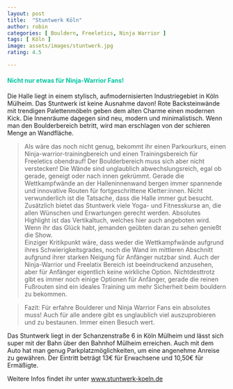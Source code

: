 ```yaml
---
layout: post
title:  "Stuntwerk Köln"
author: robin
categories: [ Bouldern, Freeletics, Ninja Warrior ]
tags: [ Köln ]
image: assets/images/stuntwerk.jpg
rating: 4.5

---
```



#### <span style="color:#00c5a1">Nicht nur etwas für Ninja-Warrior Fans!</span>

Die Halle liegt in einem stylisch, aufmodernisierten Industriegebiet in Köln Mülheim. Das Stuntwerk ist keine Ausnahme davon! Rote Backsteinwände mit trendigen Palettenmöbeln geben dem alten Charme einen modernen Kick. Die Innenräume dagegen sind neu, modern und minimalistisch. Wenn man den Boulderbereich betritt, wird man erschlagen von der schieren Menge an Wandfläche.
> Als wäre das noch nicht genug, bekommt ihr einen Parkourkurs, einen Ninja-warrior-trainingbereich und einen Trainingsbereich für Freeletics obendrauf!
Der Boulderbereich muss sich aber nicht verstecken! Die Wände sind unglaublich abwechslungsreich, egal ob gerade, geneigt oder nach innen gekrümmt. Gerade die Wettkampfwände an der Halleninnenwand bergen immer spannende und innovative Routen für fortgeschrittene Kletter:innen. Nicht verwunderlich ist die Tatsache, dass die Halle immer gut besucht. Zusätzlich bietet das Stuntwerk viele Yoga- und Fitnesskurse an, die allen Wünschen und Erwartungen gerecht werden. Absolutes Highlight ist das Vertikaltuch, welches hier auch angeboten wird. Wenn ihr das Glück habt, jemanden geübten daran zu sehen genießt die Show.  
Einziger Kritikpunkt wäre, dass weder die Wettkampfwände aufgrund ihres Schwierigkeitsgrades, noch die Wand im mittleren Abschnitt aufgrund ihrer starken Neigung für Anfänger nutzbar sind. Auch der Ninja-Warrior und Freelatix Bereich ist beeindruckend anzusehen, aber für Anfänger eigentlich keine wirkliche Option. Nichtdesttrotz gibt es immer noch einige Optionen für Anfänger, gerade die reinen Fußrouten sind ein ideales Training um mehr Sicherheit beim bouldern zu bekommen.  

>Fazit: Für erfahre Boulderer und Ninja Warrior Fans ein absolutes muss! Auch für alle andere gibt es unglaublich viel auszuprobieren und zu bestaunen. Immer einen Besuch wert.

Das Stuntwerk liegt in der Schanzenstraße 6 in Köln Mülheim und lässt sich super mit der Bahn über den Bahnhof Mülheim erreichen. Auch mit dem Auto hat man genug Parkplatzmöglichkeiten, um eine angenehme Anreise zu gewähren. Der Eintritt beträgt 13€ für Erwachsene und 10,50€ für Ermäßigte.

Weitere Infos findet ihr unter <a href="https://stuntwerk-koeln.de/" target="_blank">www.stuntwerk-koeln.de</a>
